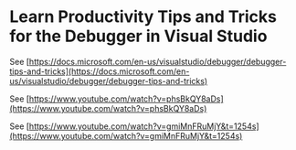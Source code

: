 # Learn Productivity Tips and Tricks for the Debugger in Visual Studio

See [https://docs.microsoft.com/en-us/visualstudio/debugger/debugger-tips-and-tricks](https://docs.microsoft.com/en-us/visualstudio/debugger/debugger-tips-and-tricks)

See [https://www.youtube.com/watch?v=phsBkQY8aDs](https://www.youtube.com/watch?v=phsBkQY8aDs)

See [https://www.youtube.com/watch?v=gmiMnFRuMjY&t=1254s](https://www.youtube.com/watch?v=gmiMnFRuMjY&t=1254s)




